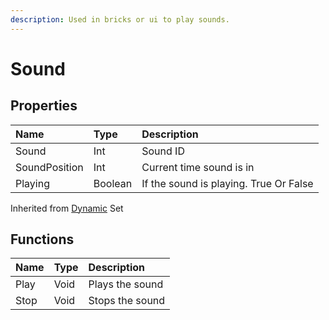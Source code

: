 ```yaml
---
description: Used in bricks or ui to play sounds.
---
```


# Sound

## Properties

| Name | Type | Description |
| :--- | :--- | :--- |
| Sound | Int | Sound ID |
| SoundPosition | Int | Current time sound is in |
| Playing | Boolean | If the sound is playing. True Or False |

Inherited from [Dynamic](https://docs.brickverse.co/bricklua-lua-references-manual/dymanic) Set

## Functions

| Name | Type | Description |
| :--- | :--- | :--- |
| Play | Void | Plays the sound |
| Stop | Void | Stops the sound |

